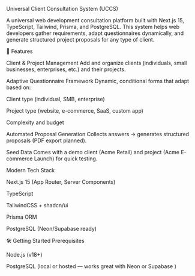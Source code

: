 Universal Client Consultation System (UCCS)

A universal web development consultation platform built with Next.js 15, TypeScript, Tailwind, Prisma, and PostgreSQL.
This system helps web developers gather requirements, adapt questionnaires dynamically, and generate structured project proposals for any type of client.

🚀 Features

Client & Project Management
Add and organize clients (individuals, small businesses, enterprises, etc.) and their projects.

Adaptive Questionnaire Framework
Dynamic, conditional forms that adapt based on:

Client type (individual, SMB, enterprise)

Project type (website, e-commerce, SaaS, custom app)

Complexity and budget

Automated Proposal Generation
Collects answers → generates structured proposals (PDF export planned).

Seed Data
Comes with a demo client (Acme Retail) and project (Acme E-commerce Launch) for quick testing.

Modern Tech Stack

Next.js 15 (App Router, Server Components)

TypeScript

TailwindCSS + shadcn/ui

Prisma ORM

PostgreSQL (Neon/Supabase ready)

🛠️ Getting Started
Prerequisites

Node.js
(v18+)

PostgreSQL
(local or hosted — works great with Neon
or Supabase
)
